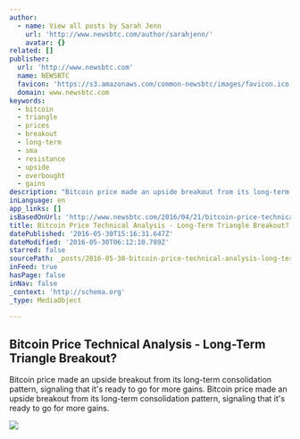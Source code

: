 ```yaml
---
author:
  - name: View all posts by Sarah Jenn
    url: 'http://www.newsbtc.com/author/sarahjenn/'
    avatar: {}
related: []
publisher:
  url: 'http://www.newsbtc.com'
  name: NEWSBTC
  favicon: 'https://s3.amazonaws.com/common-newsbtc/images/favicon.ico'
  domain: www.newsbtc.com
keywords:
  - bitcoin
  - triangle
  - prices
  - breakout
  - long-term
  - sma
  - resistance
  - upside
  - overbought
  - gains
description: "Bitcoin price made an upside breakout from its long-term consolidation pattern, signaling that it's ready to go for more gains. Bitcoin price made an upside breakout from its long-term consolidation pattern, signaling that it's ready to go for more gains."
inLanguage: en
app_links: []
isBasedOnUrl: 'http://www.newsbtc.com/2016/04/21/bitcoin-price-technical-analysis-04212016-long-term-triangle-breakout/'
title: Bitcoin Price Technical Analysis - Long-Term Triangle Breakout?
datePublished: '2016-05-30T15:16:31.647Z'
dateModified: '2016-05-30T06:12:10.789Z'
starred: false
sourcePath: _posts/2016-05-30-bitcoin-price-technical-analysis-long-term-triangle-breako.md
inFeed: true
hasPage: false
inNav: false
_context: 'http://schema.org'
_type: MediaObject

---
```

<article style=""><h1>Bitcoin Price Technical Analysis - Long-Term Triangle Breakout?</h1><p>Bitcoin price made an upside breakout from its long-term consolidation pattern, signaling that it's ready to go for more gains. Bitcoin price made an upside breakout from its long-term consolidation pattern, signaling that it's ready to go for more gains.</p><img src="http://s3.amazonaws.com/main-newsbtc-images/2016/04/21040937/160421_btcusd.png" /></article>